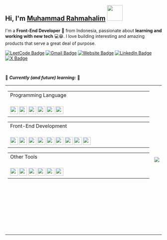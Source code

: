   ## Hi, I'm [Muhammad Rahmahalim](https://github.com/oxwazz) <img src="https://media.giphy.com/media/VgCDAzcKvsR6OM0uWg/giphy.gif" width="50">
  
  I'm a **Front-End Developer** 🚀 from Indonesia, passionate about **learning and working with new tech** 💻😁. I love building interesting and amazing products that serve a great deal of purpose.
  
  [![LeetCode Badge](https://img.shields.io/badge/-LeetCode-FFA116?style=flat-square&logo=LeetCode&logoColor=white)](https://leetcode.com/u/oxwazz/)
  [![Gmail Badge](https://img.shields.io/badge/-Gmail-d14836?style=flat-square&logo=Gmail&logoColor=white)](mailto:muhammad.rahmahalim@gmail.com)
  [![Website Badge](https://img.shields.io/badge/Personal%20Blog-32a852?style=flat-square)](https://oxwazz.com/)
  [![LinkedIn Badge](https://img.shields.io/badge/-LinkedIn-blue?style=flat-square&logo=Linkedin&logoColor=white)](https://www.linkedin.com/in/oxwazz/)
  [![X Badge](https://img.shields.io/badge/Twitter-000000?style=flat-square&logo=x&logoColor=white)](https://x.com/oxwazz)

  <br>
  
  🌱 ***Currently (and future) learning:*** 🌱
  <table>
     <tr>
        <td style="vertical-align:top">
           <table style="width:100%" >
              <tr>
                 <td>
                    Programming Language                            
                 </td>
              </tr>
              <tr>
                 <td>
                    <img height="25" width="25" src="https://cdn.simpleicons.org/TypeScript/gray/darkgray" />
                    <img height="25" width="25" src="https://cdn.simpleicons.org/javascript/gray/darkgray" />
                    <img height="25" width="25" src="https://cdn.simpleicons.org/kotlin/gray/darkgray" />
                    <img height="25" width="25" src="https://cdn.simpleicons.org/dart/gray/darkgray" />
                    <img height="25" width="25" src="https://cdn.simpleicons.org/go/gray/darkgray" />
                    <img height="25" width="25" src="https://cdn.simpleicons.org/php/gray/darkgray" />
                 </td>
              </tr>
           </table>
           <table style="width:100%">
              <tr>
                 <td>
                    Front-End Development                            
                 </td>
              </tr>
              <tr>
                 <td>
                    <img height="25" width="25" src="https://cdn.simpleicons.org/react/gray/darkgray" />
                    <img height="25" width="25" src="https://cdn.simpleicons.org/nextdotjs/gray/darkgray" />
                    <img height="25" width="25" src="https://cdn.simpleicons.org/vuedotjs/gray/darkgray" />
                    <img height="25" width="25" src="https://cdn.simpleicons.org/nuxtdotjs/gray/darkgray" />
                    <img height="25" width="25" src="https://cdn.simpleicons.org/html5/gray/darkgray" />
                    <img height="25" width="25" src="https://cdn.simpleicons.org/css3/gray/darkgray" />
                    <img height="25" width="25" src="https://cdn.simpleicons.org/tailwindcss/gray/darkgray" />
                    <img height="25" width="25" src="https://cdn.simpleicons.org/bootstrap/gray/darkgray" />
                    <img height="25" width="25" src="https://cdn.simpleicons.org/mui/gray/darkgray" />
                 </td>
              </tr>
           </table>
           <table style="width:100%">
              <tr>
                 <td>
                    Other Tools                                      
                 </td>
              </tr>
              <tr>
                 <td>
                    <img height="25" width="25" src="https://cdn.simpleicons.org/visualstudiocode/gray/darkgray" />
                    <img height="25" width="25" src="https://cdn.simpleicons.org/jetbrains/gray/darkgray" />
                    <img height="25" width="25" src="https://cdn.simpleicons.org/gnometerminal/gray/darkgray" />
                    <img height="25" width="25" src="https://cdn.simpleicons.org/git/gray/darkgray" />
                    <img height="25" width="25" src="https://cdn.simpleicons.org/github/gray/darkgray" />
                    <img height="25" width="25" src="https://cdn.simpleicons.org/gitlab/gray/darkgray" />
                 </td>
              </tr>
           </table>
          <div> </div>
          <div> </div>
          <div> </div>
          <div> </div>
          <div> </div>
          <div> </div>
          <div> </div>
          <div> </div>
        </td>
        <td>
           <img src="https://media.giphy.com/media/VbnUQpnihPSIgIXuZv/giphy-downsized.gif" />
        </td>
     </tr>
  </table>
